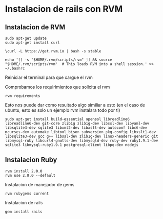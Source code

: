 Instalacion de rails con RVM
============================

## Instalacion de RVM

    sudo apt-get update
    sudo apt-get install curl
    
    \curl -L https://get.rvm.io | bash -s stable
    
    echo '[[ -s "$HOME/.rvm/scripts/rvm" ]] && source "$HOME/.rvm/scripts/rvm"  # This loads RVM into a shell session.' >> ~/.bashrc

Reiniciar el terminal para que cargue el rvm

Comprobamos los requirimientos que solicita el rvm

    rvm requirements

Esto nos puede dar como resultado algo similiar a esto (en el caso de ubuntu, esto es solo un ejemplo rvm instalara todo por ti)

    sudo apt-get install build-essential openssl libreadline6 libreadline6-dev git-core zlib1g zlib1g-dev libssl-dev libyaml-dev libsqlite3-dev sqlite3 libxml2-dev libxslt-dev autoconf libc6-dev ncurses-dev automake libtool bison subversion pkg-config libxslt1-dev libsqlite3-dev gcc g++ libssl-dev zlib1g-dev linux-headers-generic git libmysql-ruby libcurl4-gnutls-dev libmysqld-dev ruby-dev ruby1.9.1-dev sqlite3 libmysql-ruby1.9.1 postgresql-client libpq-dev nodejs

## Instalacion Ruby

    rvm install 2.0.0
    rvm use 2.0.0 --default

Instalacion de manejador de gems

    rvm rubygems current

Instalacion de rails

    gem install rails
